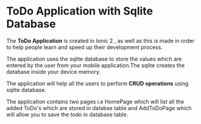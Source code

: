 # ToDo Application with Sqlite Database

The **ToDo Application** is created in Ionic 2 , as well as this is made in order to help people learn and speed up their development process.

The application uses the sqlite database to store the values which are entered by the user from your mobile application.The sqlite creates the database inside your device memory.

The application will help all the users to perform **CRUD operations** using sqlite database.

The application contains two pages i.e HomePage which will list all the added ToDo's which are stored in databse table  and AddToDoPage which will allow you to save the todo in database table.
